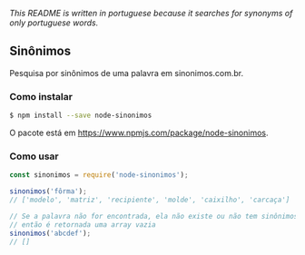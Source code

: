 _This README is written in portuguese because it searches for synonyms of only portuguese words._

## Sinônimos

Pesquisa por sinônimos de uma palavra em sinonimos.com.br.

### Como instalar

```bash
$ npm install --save node-sinonimos
```

O pacote está em https://www.npmjs.com/package/node-sinonimos.

### Como usar

```js
const sinonimos = require('node-sinonimos');

sinonimos('fôrma');
// ['modelo', 'matriz', 'recipiente', 'molde', 'caixilho', 'carcaça']

// Se a palavra não for encontrada, ela não existe ou não tem sinônimos,
// então é retornada uma array vazia
sinonimos('abcdef');
// []
```